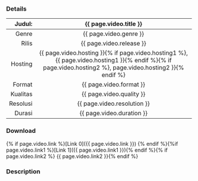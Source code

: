 ### Details


| Judul: | {{ page.video.title }} |
|---:|:---:|
| Genre | {{ page.video.genre }} |
| Rilis | {{ page.video.release }} |
| Hosting | {{ page.video.hosting }}{% if page.video.hosting1 %}, {{ page.video.hosting1 }}{% endif %}{% if page.video.hosting2 %}, page.video.hosting2 }}{% endif %} |
| Format | {{ page.video.format }} |
| Kualitas | {{ page.video.quality }} |
| Resolusi | {{ page.video.resolution }} |
| Durasi | {{ page.video.duration }} |

### Download

{% if page.video.link %}[Link 0]({{ page.video.link }}) {% endif %}{%if page.video.link1 %}[Link 1]({{ page.video.link1 }}){% endif %}{% if page.video.link2 %} {{ page.video.link2 }}{% endif %}

### Description

